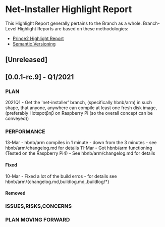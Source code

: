 # Net-Installer Highlight Report
This Highlight Report generally pertains to the Branch as a whole. 
Branch-Level Highlight Reports are based on these methodologies:
- [Prince2 Highlight Report](https://prince2.wiki/management-products/highlight-report/)  
- [Semantic Versioning](https://semver.org/spec/v2.0.0.html)

## [Unreleased]

## [0.0.1-rc.9] - Q1/2021

### PLAN
2021Q1 - Get the 'net-installer' branch, (specifically hbnb/arm) in such shape,
         that anyone, anywhere can compile at least one fresh disk image,
         (preferably Hotspotβnβ on Raspberry Pi (so the overall concept can be conveyed))

### PERFORMANCE
13-Mar - hbnb/arm compiles in 1 minute - down from the 3 minutes - see hbnb/arm/changelog.md for details
11-Mar - Got hbnb/arm functioning (Tested on the Raspberry Pi4) - See hbnb/arm/changelog.md for details

#### Fixed
10-Mar - Fixed a lot of the build erros - for details see hbnb/arm/{changelog.md,buildlog.md,.buildlog/*}

#### Removed


### ISSUES,RISKS,CONCERNS


### PLAN MOVING FORWARD

